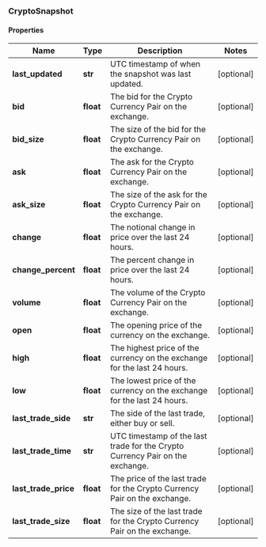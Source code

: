 ### CryptoSnapshot

#### Properties
Name | Type | Description | Notes
------------ | ------------- | ------------- | -------------
**last_updated** | **str** | UTC timestamp of when the snapshot was last updated. | [optional] 
**bid** | **float** | The bid for the Crypto Currency Pair on the exchange. | [optional] 
**bid_size** | **float** | The size of the bid for the Crypto Currency Pair on the exchange. | [optional] 
**ask** | **float** | The ask for the Crypto Currency Pair on the exchange. | [optional] 
**ask_size** | **float** | The size of the ask for the Crypto Currency Pair on the exchange. | [optional] 
**change** | **float** | The notional change in price over the last 24 hours. | [optional] 
**change_percent** | **float** | The percent change in price over the last 24 hours. | [optional] 
**volume** | **float** | The volume of the Crypto Currency Pair on the exchange. | [optional] 
**open** | **float** | The opening price of the currency on the exchange. | [optional] 
**high** | **float** | The highest price of the currency on the exchange for the last 24 hours. | [optional] 
**low** | **float** | The lowest price of the currency on the exchange for the last 24 hours. | [optional] 
**last_trade_side** | **str** | The side of the last trade, either buy or sell. | [optional] 
**last_trade_time** | **str** | UTC timestamp of the last trade for the Crypto Currency Pair on the exchange. | [optional] 
**last_trade_price** | **float** | The price of the last trade for the Crypto Currency Pair on the exchange. | [optional] 
**last_trade_size** | **float** | The size of the last trade for the Crypto Currency Pair on the exchange. | [optional] 



